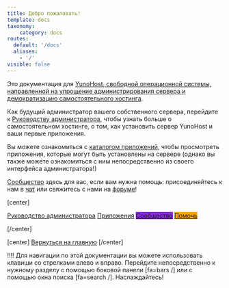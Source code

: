 ```yaml
---
title: Добро пожаловать!
template: docs
taxonomy:
    category: docs
routes:
  default: '/docs'
  aliases:
    - '/'
visible: false
---
```


Это документация для [YunoHost, свободной операционной системы, направленной на упрощение администрирования сервера и демократизацию самостоятельного хостинга](/whatsyunohost).

Как будущий администратор вашего собственного сервера, перейдите к [Руководству администратора](/admindoc), чтобы узнать больше о самостоятельном хостинге, о том, как установить сервер YunoHost и ваши первые приложения.

Вы можете ознакомиться с [каталогом приложений](/apps), чтобы просмотреть приложения, которые могут быть установлены на сервере (однако вы также можете ознакомиться с ним непосредственно из своего интерфейса администратора!)

[Сообщество](/community) здесь для вас, если вам нужна помощь: присоединяйтесь к нам в [чат](/chat_rooms) или свяжитесь с нами на [форуме](/community/forum)!

[center]

<a href="/admindoc" class="btn btn-lg btn-primary inline"><i class="fa fa-cogs"></i> Руководство администратора</a>
<a href="/apps" class="btn btn-lg btn-success inline"><i class="fa fa-cubes"></i> Приложения</a>
<a href="/community" class="btn btn-lg btn-primary" style="background: blueviolet;border-color: blueviolet;"><i class="fa fa-users"></i> Сообщество</a>
<a href="/contribute" style="background: orange; border-color: orange;" class="btn btn-lg btn-error"><i class="fa fa-heart"></i> Помочь</a>

[/center]

[center]
<a href="/" class="btn btn-lg inline"><i class="fa fa-fw fa-arrow-left"></i> Вернуться на главную</a>
[/center]

!!!! Для навигации по этой документации вы можете использовать клавиши со стрелками влево и вправо. Перейдите непосредственно к нужному разделу с помощью боковой панели [fa=bars /] или с помощью окна поиска [fa=search /]. Наслаждайтесь!
